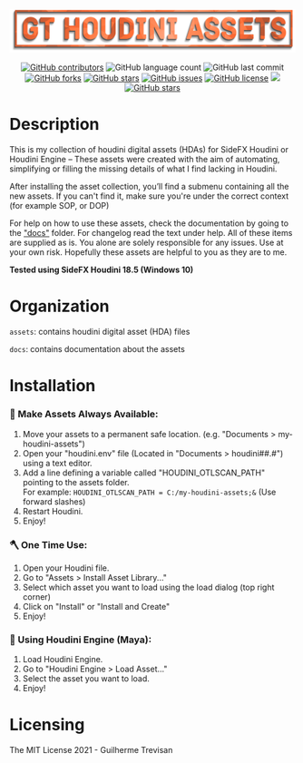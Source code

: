 <!-- GT Houdini Assets README.md file -->
<p></p>

<img src="./docs/media/gt_hda_logo.png">

<p></p>
<p align="center"> 
<a href="https://github.com/TrevisanGMW/gt-houdini-assets/graphs/contributors">
<img alt="GitHub contributors" src="https://img.shields.io/github/contributors/TrevisanGMW/gt-houdini-assets.svg?style=flat-square" ></a>
<img alt="GitHub language count" src="https://img.shields.io/github/languages/count/TrevisanGMW/gt-houdini-assets?style=flat-square">
<img alt="GitHub last commit" src="https://img.shields.io/github/last-commit/TrevisanGMW/gt-houdini-assets?style=flat-square">

<a href="https://github.com/TrevisanGMW/gt-houdini-assets/network/members">
<img alt="GitHub forks" src="https://img.shields.io/github/forks/TrevisanGMW/gt-houdini-assets.svg?style=flat-square" ></a>

<a href="https://github.com/TrevisanGMW/gt-houdini-assets/stargazers">
<img alt="GitHub stars" src="https://img.shields.io/github/stars/TrevisanGMW/gt-houdini-assets.svg?style=flat-square" ></a>

<a href="https://github.com/TrevisanGMW/gt-houdini-assets/issues">
<img alt="GitHub issues" src="https://img.shields.io/github/issues/TrevisanGMW/gt-houdini-assets.svg?style=flat-square" ></a>

<a href="https://github.com/TrevisanGMW/gt-houdini-assets/blob/master/LICENSE">
<img alt="GitHub license" src="https://img.shields.io/github/license/TrevisanGMW/gt-houdini-assets.svg?style=flat-square" ></a>

<a href="https://www.paypal.me/TrevisanGMW"> 
<img src="https://img.shields.io/badge/$-donate-blue.svg?maxAge=2592000&amp;style=flat-square">

<a href="https://www.linkedin.com/in/trevisangmw/">
<img alt="GitHub stars" src="https://img.shields.io/badge/-LinkedIn-black.svg?style=flat-square&logo=linkedin&colorB=555" ></a>

</p>

<h1> Description </h1>
This is my collection of houdini digital assets (HDAs) for SideFX Houdini or Houdini Engine – These assets were created with the aim of automating, simplifying or filling the missing details of what I find lacking in Houdini.

After installing the asset collection, you’ll find a submenu containing all the new assets. If you can't find it, make sure you're under the correct context (for example SOP, or DOP)

For help on how to use these assets, check the documentation by going to the <a href="./docs">"docs"</a> folder. For changelog read the text under help.
All of these items are supplied as is. You alone are solely responsible for any issues. Use at your own risk. 
Hopefully these assets are helpful to you as they are to me.

<p><b>Tested using SideFX Houdini 18.5 (Windows 10)</b></p>

<h1> Organization </h1>
<p><code>assets</code>: contains houdini digital asset (HDA) files</p>
<p><code>docs</code>: contains documentation about the assets</p>

<h1> Installation </h1>
<h3>🧰 Make Assets Always Available:</h3>
<ol>
	<li>Move your assets to a permanent safe location. (e.g. "Documents > my-houdini-assets")</li>
	<li>Open your "houdini.env" file (Located in "Documents > houdini##.#") using a text editor.</li>
	<li>Add a line defining a variable called "HOUDINI_OTLSCAN_PATH" pointing to the assets folder.<br> For example: <code>HOUDINI_OTLSCAN_PATH = C:/my-houdini-assets;&</code> (Use forward slashes)</li>
	<li>Restart Houdini.</li>
    <li>Enjoy!</li>
</ol>

<h3>🪓 One Time Use:</h3>
<ol>
	<li>Open your Houdini file.</li>
	<li>Go to "Assets > Install Asset Library..."</li>
	<li>Select which asset you want to load using the load dialog (top right corner)</li>
	<li>Click on "Install" or "Install and Create"</li>
    <li>Enjoy!</li>
</ol>

<h3>📲 Using Houdini Engine (Maya):</h3>
<ol>
	<li>Load Houdini Engine.</li>
	<li>Go to "Houdini Engine > Load Asset..."</li>
	<li>Select the asset you want to load.</li>
	<li>Enjoy!</li>
</ol>

<h1> Licensing </h1>
The MIT License 2021 - Guilherme Trevisan